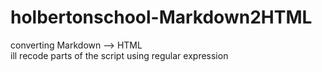 # holbertonschool-Markdown2HTML

converting Markdown --> HTML </br>
ill recode parts of the script using regular expression
